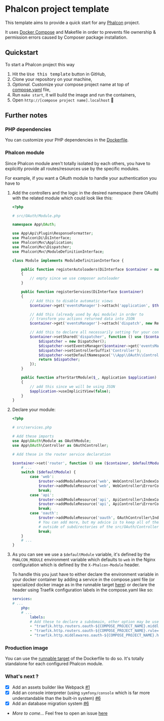 # Phalcon project template

This template aims to provide a quick start for any [Phalcon](https://docs.phalcon.io/5.8/introduction/) project.

It uses [Docker Compose](https://docs.docker.com/compose/) and Makefile in order to prevents file ownership & permission errors caused by Composer package installation.

## Quickstart

To start a Phalcon project this way

1. Hit the <kbd>Use this template</kbd> button in GitHub,
2. Clone your repository on your machine,
3. _Optional._ Customize your compose project name at top of [compose.yaml](https://github.com/senorihl/phalcon-project/blob/7d0e24fb3adfcadd13f30483e6d7cf6e470e1e3b/compose.yaml#L1) file,
4. Run `make start`, it will build the image and run the containers,
5. Open `http://[compose project name].localhost` 🎉

## Further notes

### PHP dependencies
  
You can customize your PHP dependencies in the [Dockerfile](https://github.com/senorihl/phalcon-project/blob/7d0e24fb3adfcadd13f30483e6d7cf6e470e1e3b/docker/Dockerfile#L31-L43).

### Phalcon module

Since Phalcon module aren't totally isolated by each others, you have to explicitly provide all routes/resources use by the specific modules.

For example, if you want a OAuth module to handle your authentication you have to

1. Add the controllers and the logic in the desired namespace (here OAuth) with the related module which could look like this:
   ```php
   <?php
   
   # src/OAuth/Module.php
   
   namespace App\OAuth;
   
   use App\Api\Plugin\ResponseFormatter;
   use Phalcon\Di\DiInterface;
   use Phalcon\Mvc\Application;
   use Phalcon\Mvc\Dispatcher;
   use Phalcon\Mvc\ModuleDefinitionInterface;
   
   class Module implements ModuleDefinitionInterface {
   
       public function registerAutoloaders(DiInterface $container = null)
       {
           // empty since we use composer autoloader
       }
   
       public function registerServices(DiInterface $container)
       {
           // Add this to disable automatic views
           $container->get('eventsManager')->attach('application', $this);
   
           // Add this (already used by Api module) in order to 
           // transform you actions returned data into JSON
           $container->get('eventsManager')->attach('dispatch', new ResponseFormatter());
   
           // Add this to declare all necessarily setting for your controllers
           $container->setShared('dispatcher', function () use ($container) {
               $dispatcher = new Dispatcher();
               $dispatcher->setEventsManager($container->get('eventsManager'));
               $dispatcher->setControllerSuffix('Controller');
               $dispatcher->setDefaultNamespace('\\App\\OAuth\\Controller\\');
               return $dispatcher;
           });
       }
   
       public function afterStartModule($_, Application $application)
       {
           // add this since we will be using JSON
           $application->useImplicitView(false);
       }
   } 
   ```
2. Declare your module:
   ```php
   <?php
   
   # src/services.php
   
   # Add these imports 
   use App\OAuth\Module as OAuthModule;
   use App\OAuth\Controller as OAuthController;
   
   # Add these in the router service declaration
   
   $container->set('router', function () use ($container, $defaultModule) {
       # ...
       switch ($defaultModule) {
           case 'web':
               $router->addModuleResource('web', WebController\IndexController::class);
               $router->addModuleResource('web', WebController\ErrorController::class);
               break;
           case 'api':
               $router->addModuleResource('api', ApiController\IndexController::class);
               $router->addModuleResource('api', ApiController\ErrorController::class);
               break;
           case 'oauth':
               $router->addModuleResource('oauth', OAuthController\IndexController::class);
               # You can add more, but my advice is to keep all of them 
               # outside of subdirectories of the src/OAuth/Controller
               break;
       }
       # ...
   }
   ```
3. As you can see we use a `$defaultModule` variable, 
   it's defined by the `PHALCON_MODULE` environment variable 
   which defaults to `web` in the Nginx configuration which is
   defined by the `X-Phalcon-Module` header.
   
   To handle this you just have to either declare the environment variable 
   in your docker container by adding a service in the compose.yaml file (or specialized docker image as in the runnable target [here](https://github.com/senorihl/phalcon-project/blob/7d0e24fb3adfcadd13f30483e6d7cf6e470e1e3b/docker/Dockerfile#L87))
   or declare the header using Traefik configuration labels in the compose.yaml like so:
   ```yaml
   services:
   # ...
       php:
       # ...
           labels:
           # Add these to declare a subdomain, other option may be used (liek path prefix but not tested)
           - "traefik.http.routers.oauth-${COMPOSE_PROJECT_NAME}.middlewares=oauth-${COMPOSE_PROJECT_NAME}"
           - "traefik.http.routers.oauth-${COMPOSE_PROJECT_NAME}.rule=Host(`oauth.${COMPOSE_PROJECT_NAME}.localhost`)"
           - "traefik.http.middlewares.oauth-${COMPOSE_PROJECT_NAME}.headers.customrequestheaders.X-Phalcon-Module=web"
   ```
   


### Production image

You can use the [runnable target](https://github.com/senorihl/phalcon-project/blob/7d0e24fb3adfcadd13f30483e6d7cf6e470e1e3b/docker/Dockerfile#L85) of the Dockerfile to do so.
It's totally standalone for each configured Phalcon module.

### What's next ?

- [x] Add an assets builder like Webpack [#1](https://github.com/senorihl/phalcon-project/pull/1)
- [x] Add an console interpreter (using `symfony/console` which is far more understandable than the built-in system) [#6](https://github.com/senorihl/phalcon-project/pull/6)
- [x] Add an database migration system [#6](https://github.com/senorihl/phalcon-project/pull/6)
- _More to come…_ Feel free to open an issue [here](https://github.com/senorihl/phalcon-project/issues/new?labels=suggestion)

